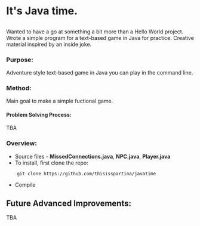 # It's Java time. 
## 
Wanted to have a go at something a bit more than a Hello World project. Wrote a simple program for a text-based game in Java for practice. Creative material inspired by an inside joke.

### Purpose:
Adventure style text-based game in Java you can play in the command line.

### Method:
Main goal to make a simple fuctional game.

#### Problem Solving Process:
  TBA

### Overview:
 * Source files - **MissedConnections.java**, **NPC.java**, **Player.java**
 * To install, first clone the repo:
```
	git clone https://github.com/thisisspartina/javatime
```
 * Compile



## Future Advanced Improvements:
 TBA
